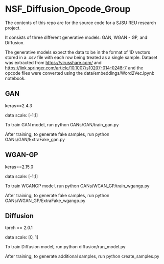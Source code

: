 # NSF_Diffusion_Opcode_Group

The contents of this repo are for the source code for a SJSU REU research project. 

It consists of three different generative models: GAN, WGAN - GP, and Diffusion.

The generative models expect the data to be in the format of 1D vectors stored in a .csv file with each row being treated as a single sample. 
Dataset was extracted from https://virusshare.com/ and https://link.springer.com/article/10.1007/s10207-014-0248-7 and the opcode files were converted using the data/embeddings/Word2Vec.ipynb notebook.

## GAN
keras==2.4.3

data scale: [-1,1]

To train GAN model, run python GANs/GAN/train_gan.py

After training, to generate fake samples, run python GANs/GAN/ExtraFake_gan.py

## WGAN-GP
keras==2.15.0

data scale: [-1,1]

To train WGANGP model, run python GANs/WGAN_GP/train_wgangp.py

After training, to generate fake samples, run python GANs/WGAN_GP/ExtraFake_wgangp.py


## Diffusion
torch == 2.0.1

data scale: [0, 1]

To train Diffusion model, run python diffusion/run_model.py

After training, to generate additional samples, run python create_samples.py
